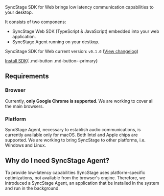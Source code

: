 SyncStage SDK for Web brings low latency communication capabilities to your desktop. 

It consists of two componens:

* SyncStage Web SDK (TypeScript & JavaScript) embedded into your web application.
* SyncStage Agent running on your destkop.

SyncStage SDK for Web current version: `v0.1.0` ([View changelog](changelog.md))

[Install SDK](quickstart.md){ .md-button .md-button--primary} 
<!-- [Test SyncStage Web SDK on macOS](https://syncstagebrowsersdktestapp.web.app/){ .md-button target=_blank } -->

## Requirements 
### Browser
Currently, **only Google Chrome is supported**. We are working to cover all the main browsers.

### Platform
SyncStage Agent, necessary to establish audio communications, is currently available only for macOS. Both Intel and Apple chips are supported. We are working to bring SyncStage to other platforms, i.e. Windows and Linux.


## Why do I need SyncStage Agent?
To provide low-latency capabilities SyncStage uses platform-specific optimizations, not available from the browser's engine. Therefore, we introduced a SyncStage Agent, an application that be installed in the system and run in the background. 
